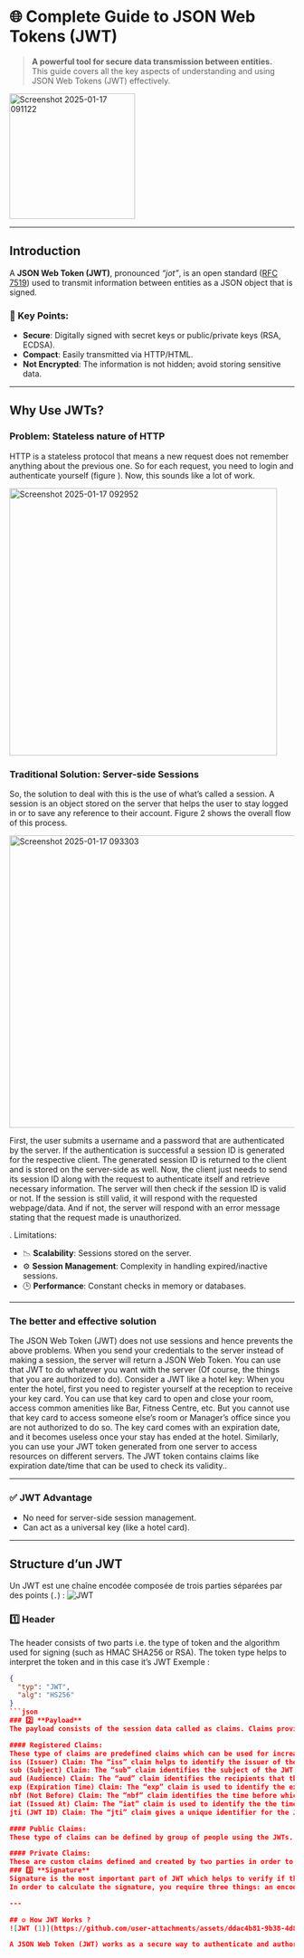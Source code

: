 # 🌐 Complete Guide to JSON Web Tokens (JWT)
> **A powerful tool for secure data transmission between entities.**  
> This guide covers all the key aspects of understanding and using JSON Web Tokens (JWT) effectively.

<img width="222" alt="Screenshot 2025-01-17 091122" src="https://github.com/user-attachments/assets/6c9b58c4-7890-4367-a074-21f406e5bb78" />

---

##  Introduction  
A **JSON Web Token (JWT)**, pronounced *“jot”*, is an open standard ([RFC 7519](https://www.rfc-editor.org/rfc/rfc7519)) used to transmit information between entities as a JSON object that is signed.  
### 📌 Key Points:
- **Secure**: Digitally signed with secret keys or public/private keys (RSA, ECDSA).  
- **Compact**: Easily transmitted via HTTP/HTML.  
- **Not Encrypted**: The information is not hidden; avoid storing sensitive data.

---

##  Why Use JWTs?  

###  Problem: Stateless nature of HTTP  
HTTP is a stateless protocol that means a new request does not remember anything about the previous one. So for each request, you need to login and authenticate yourself (figure ). Now, this sounds like a lot of work.

<img width="473" alt="Screenshot 2025-01-17 092952" src="https://github.com/user-attachments/assets/cd88782e-861e-4416-bb03-e7f52e05dff8" />

### Traditional Solution: Server-side Sessions  
So, the solution to deal with this is the use of what’s called a session. A session is an object stored on the server that helps the user to stay logged in or to save any reference to their account. Figure 2 shows the overall flow of this process.

<img width="517" alt="Screenshot 2025-01-17 093303" src="https://github.com/user-attachments/assets/313506a2-846c-4da1-b8bf-d907a754464b" />

First, the user submits a username and a password that are authenticated by the server. If the authentication is successful a session ID is generated for the respective client. The generated session ID is returned to the client and is stored on the server-side as well.
Now, the client just needs to send its session ID along with the request to authenticate itself and retrieve necessary information. The server will then check if the session ID is valid or not. If the session is still valid, it will respond with the requested webpage/data. And if not, the server will respond with an error message stating that the request made is unauthorized.

. Limitations:  
   - 📉 **Scalability**: Sessions stored on the server.  
   - ⚙️ **Session Management**: Complexity in handling expired/inactive sessions.  
   - 🕒 **Performance**: Constant checks in memory or databases.

---

### The better and effective solution
The JSON Web Token (JWT) does not use sessions and hence prevents the above problems. When you send your credentials to the server instead of making a session, the server will return a JSON Web Token. You can use that JWT to do whatever you want with the server (Of course, the things that you are authorized to do).
Consider a JWT like a hotel key: When you enter the hotel, first you need to register yourself at the reception to receive your key card. You can use that key card to open and close your room, access common amenities like Bar, Fitness Centre, etc. But you cannot use that key card to access someone else’s room or Manager’s office since you are not authorized to do so. The key card comes with an expiration date, and it becomes useless once your stay has ended at the hotel.
Similarly, you can use your JWT token generated from one server to access resources on different servers. The JWT token contains claims like expiration date/time that can be used to check its validity..

---

### ✅ JWT Advantage  
- No need for server-side session management.  
- Can act as a universal key (like a hotel card).

---

##  Structure d’un JWT  
Un JWT est une chaîne encodée composée de trois parties séparées par des points (`.`) :
![JWT](https://github.com/user-attachments/assets/46575af0-8ee3-4fb3-ae05-f02400f2cce2)

### 1️⃣ **Header** 
The header consists of two parts i.e. the type of token and the algorithm used for signing (such as HMAC SHA256 or RSA). The token type helps to interpret the token and in this case it’s JWT
Exemple :  
```json
{
  "typ": "JWT",
  "alg": "HS256"
}
```json
### 2️⃣ **Payload**
The payload consists of the session data called as claims. Claims provide information about the client/user. There are three types of claims: registered, public, and private claims.

#### Registered Claims: 
These type of claims are predefined claims which can be used for increasing the security. These claims are not mandatory but recommended. Some of these claims are:
iss (Issuer) Claim: The “iss” claim helps to identify the issuer of the token.
sub (Subject) Claim: The “sub” claim identifies the subject of the JWT.
aud (Audience) Claim: The “aud” claim identifies the recipients that the JWT is intended for.
exp (Expiration Time) Claim: The “exp” claim is used to identify the expiration time on or after which the JWT must not be valid. Its value must be a number containing a NumericDate value. One important thing is that the current date/time must be before the expiration date/time.
nbf (Not Before) Claim: The “nbf” claim identifies the time before which the JWT must not be accepted for processing. The current date/time must be after or equal to the not-before date/time
iat (Issued At) Claim: The “iat” claim is used to identify the the time at which the JWT was issued. This claim can be used to determine the age of the JWT.
jti (JWT ID) Claim: The “jti” claim gives a unique identifier for the JWT. The “jti” value is a case-sensitive string and it should be assigned in such a manner that ensures that there is a negligible probability that the same value will be repeated. The “jti” claim can be used to prevent the JWT from being replayed.

#### Public Claims: 
These type of claims can be defined by group of people using the JWTs. Whenever any new claim name is defined it is necessary that it should be registered in the IANA “JSON Web Token Registry” or it should contain a collision resistant name to avoid collisions.

#### Private Claims: 
These are custom claims defined and created by two parties in order to exchange information between them.
### 3️⃣ **Signature**
Signature is the most important part of JWT which helps to verify if the information within the token has been tampered with or not. It can be also used to verify that the sender of the JWT is who it says it is.
In order to calculate the signature, you require three things: an encoded header, an encoded payload, and a secret. First, you will take the encoded header and encoded payload and concatenate them with a period separator to form a string. This concatenated string will be hashed using an algorithm specified in the header and a secret key to calculate the signature.

---

## ⚙️ How JWT Works ?
![JWT (1)](https://github.com/user-attachments/assets/ddac4b81-9b38-4d80-ae38-4885e1c64497)

A JSON Web Token (JWT) works as a secure way to authenticate and authorize users in a stateless manner. When a user logs in by submitting their credentials (like a username and password), the server authenticates the user. Upon successful authentication, the server generates a JWT, which is sent back to the client. The client stores this token and uses it to request access to protected resources by including the JWT in the Authorization header, following the Bearer schema. When the server receives a request, it checks the Authorization header for the JWT, validates it using a secret key, and grants access if the token is valid. The JWT contains embedded information about the user, such as their ID and privileges, allowing the server to identify and authorize the user without needing to query the database repeatedly. This also enhances security since the token is signed with a secret key that only the server knows, making it impossible for attackers to alter the token without invalidating it. This mechanism ensures that only authorized users can access protected resources, and any tampering attempts are immediately detected by the server.
